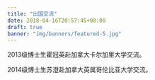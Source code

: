 ```yaml
---
title: "出国交流"
date: 2018-04-16T20:57:45+08:00
draft: true
banner: "img/banners/featured-5.jpg"
---
```

<!-- ## 出国交流 -->
2013级博士生霍冠英赴加拿大卡尔加里大学交流。

2014级博士生苏澄赴加拿大英属哥伦比亚大学交流。